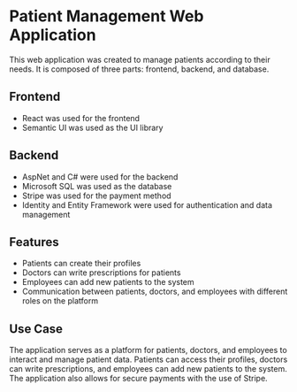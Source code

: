 <h1>Patient Management Web Application</h1>
<p>This web application was created to manage patients according to their needs. It is composed of three parts: frontend, backend, and database.</p>
<h2>Frontend</h2>
<ul>
  <li>React was used for the frontend</li>
  <li>Semantic UI was used as the UI library</li>
</ul>
<h2>Backend</h2>
<ul>
  <li>AspNet and C# were used for the backend</li>
  <li>Microsoft SQL was used as the database</li>
  <li>Stripe was used for the payment method</li>
  <li>Identity and Entity Framework were used for authentication and data management</li>
</ul>
<h2>Features</h2>
<ul>
  <li>Patients can create their profiles</li>
  <li>Doctors can write prescriptions for patients</li>
  <li>Employees can add new patients to the system</li>
  <li>Communication between patients, doctors, and employees with different roles on the platform</li>
</ul>
<h2>Use Case</h2>
<p>The application serves as a platform for patients, doctors, and employees to interact and manage patient data. Patients can access their profiles, doctors can write prescriptions, and employees can add new patients to the system. The application also allows for secure payments with the use of Stripe.</p>
